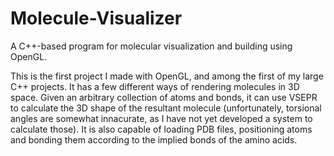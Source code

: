 # Molecule-Visualizer
A C++-based program for molecular visualization and building using OpenGL. 

This is the first project I made with OpenGL, and among the first of my large C++ projects. It has a few different ways of rendering molecules in 3D space. Given an arbitrary collection of atoms and bonds, it can use VSEPR to calculate the 3D shape of the resultant molecule (unfortunately, torsional angles are somewhat innacurate, as I have not yet developed a system to calculate those). 
It is also capable of loading PDB files, positioning atoms and bonding them according to the implied bonds of the amino acids.
